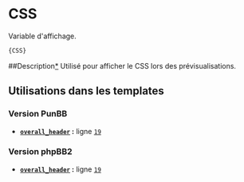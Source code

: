 # CSS


Variable d'affichage.

```html
{CSS}
```

##Description[*](https://fa-tvars.appspot.com/var/CSS)
Utilisé pour afficher le CSS lors des prévisualisations.

## Utilisations dans les templates

### Version PunBB
* __[`overall_header`](../tpl/var/punbb/overall_header.md#readme) :__ ligne [`19`](../tpl/src/punbb/overall_header.tpl#L19)

### Version phpBB2
* __[`overall_header`](../tpl/var/subsilver/overall_header.md#readme) :__ ligne [`19`](../tpl/src/subsilver/overall_header.tpl#L19)